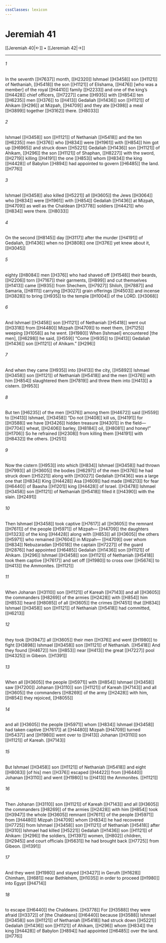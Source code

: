 ```yaml
---
cssClasses: lexicon
---
```


# Jeremiah 41

[[Jeremiah 40|←]] • [[Jeremiah 42|→]]

---

###### 1
In the seventh [[H7637]] month, [[H2320]] Ishmael [[H3458]] son [[H1121]] of Nethaniah, [[H5418]] the son [[H1121]] of Elishama, [[H476]] [who was a member] of the royal [[H4410]] family [[H2233]] and one of the king’s [[H4428]] chief officers, [[H7227]] came [[H935]] with [[H854]] ten [[H6235]] men [[H376]] to [[H413]] Gedaliah [[H1436]] son [[H1121]] of Ahikam [[H296]] at Mizpah, [[H4709]] and they ate [[H398]] a meal [[H3899]] together [[H3162]] there. [[H8033]]

###### 2
Ishmael [[H3458]] son [[H1121]] of Nethaniah [[H5418]] and the ten [[H6235]] men [[H376]] who [[H834]] were [[H1961]] with [[H854]] him got up [[H6965]] and struck down [[H5221]] Gedaliah [[H1436]] son [[H1121]] of Ahikam, [[H296]] the son [[H1121]] of Shaphan, [[H8227]] with the sword, [[H2719]] killing [[H4191]] the one [[H853]] whom [[H834]] the king [[H4428]] of Babylon [[H894]] had appointed to govern [[H6485]] the land. [[H776]]

###### 3
Ishmael [[H3458]] also killed [[H5221]] all [[H3605]] the Jews [[H3064]] who [[H834]] were [[H1961]] with [[H854]] Gedaliah [[H1436]] at Mizpah, [[H4709]] as well as the Chaldean [[H3778]] soldiers [[H4421]] who [[H834]] were there. [[H8033]]

###### 4
On the second [[H8145]] day [[H3117]] after the murder [[H4191]] of Gedaliah, [[H1436]] when no [[H3808]] one [[H376]] yet knew about it, [[H3045]]

###### 5
eighty [[H8084]] men [[H376]] who had shaved off [[H1548]] their beards, [[H2206]] torn [[H7167]] their garments, [[H899]] and cut themselves [[H1413]] came [[H935]] from Shechem, [[H7927]] Shiloh, [[H7887]] and Samaria, [[H8111]] carrying [[H3027]] grain offerings [[H4503]] and incense [[H3828]] to bring [[H935]] to the temple [[H1004]] of the LORD. [[H3068]]

###### 6
And Ishmael [[H3458]] son [[H1121]] of Nethaniah [[H5418]] went out [[H3318]] from [[H4480]] Mizpah [[H4709]] to meet them, [[H7125]] weeping [[H1058]] as he went. [[H1980]] When [Ishmael] encountered [the men], [[H6298]] he said, [[H559]] “Come [[H935]] to [[H413]] Gedaliah [[H1436]] son [[H1121]] of Ahikam.” [[H296]]

###### 7
And when they came [[H935]] into [[H413]] the city, [[H5892]] Ishmael [[H3458]] son [[H1121]] of Nethaniah [[H5418]] and the men [[H376]] with him [[H854]] slaughtered them [[H7819]] and threw them into [[H413]] a cistern. [[H953]]

###### 8
But ten [[H6235]] of the men [[H376]] among them [[H4672]] said [[H559]] to [[H413]] Ishmael, [[H3458]] “Do not [[H408]] kill us, [[H4191]] for [[H3588]] we have [[H3426]] hidden treasure [[H4301]] in the field— [[H7704]] wheat, [[H2406]] barley, [[H8184]] oil, [[H8081]] and honey!” [[H1706]] So he refrained [[H2308]] from killing them [[H4191]] with [[H8432]] the others. [[H251]]

###### 9
Now the cistern [[H953]] into which [[H834]] Ishmael [[H3458]] had thrown [[H7993]] all [[H3605]] the bodies [[H6297]] of the men [[H376]] he had struck down [[H5221]] along with [[H3027]] Gedaliah [[H1436]] was a large one that [[H834]] King [[H4428]] Asa [[H609]] had made [[H6213]] for fear [[H6440]] of Baasha [[H1201]] king [[H4428]] of Israel. [[H3478]] Ishmael [[H3458]] son [[H1121]] of Nethaniah [[H5418]] filled it [[H4390]] with the slain. [[H2491]]

###### 10
Then Ishmael [[H3458]] took captive [[H7617]] all [[H3605]] the remnant [[H7611]] of the people [[H5971]] of Mizpah— [[H4709]] the daughters [[H1323]] of the king [[H4428]] along with [[H853]] all [[H3605]] the others [[H5971]] who remained [[H7604]] in Mizpah— [[H4709]] over whom [[H834]] Nebuzaradan [[H5018]] the captain [[H7227]] of the guard [[H2876]] had appointed [[H6485]] Gedaliah [[H1436]] son [[H1121]] of Ahikam. [[H296]] Ishmael [[H3458]] son [[H1121]] of Nethaniah [[H5418]] took them captive [[H7617]] and set off [[H1980]] to cross over [[H5674]] to [[H413]] the Ammonites. [[H1121]]

###### 11
When Johanan [[H3110]] son [[H1121]] of Kareah [[H7143]] and all [[H3605]] the commanders [[H8269]] of the armies [[H2428]] with [[H854]] him [[H853]] heard [[H8085]] of all [[H3605]] the crimes [[H7451]] that [[H834]] Ishmael [[H3458]] son [[H1121]] of Nethaniah [[H5418]] had committed, [[H6213]]

###### 12
they took [[H3947]] all [[H3605]] their men [[H376]] and went [[H1980]] to fight [[H3898]] Ishmael [[H3458]] son [[H1121]] of Nethaniah. [[H5418]] And they found [[H4672]] him [[H853]] near [[H413]] the great [[H7227]] pool [[H4325]] in Gibeon. [[H1391]]

###### 13
When all [[H3605]] the people [[H5971]] with [[H854]] Ishmael [[H3458]] saw [[H7200]] Johanan [[H3110]] son [[H1121]] of Kareah [[H7143]] and all [[H3605]] the commanders [[H8269]] of the army [[H2428]] with him, [[H854]] they rejoiced, [[H8055]]

###### 14
and all [[H3605]] the people [[H5971]] whom [[H834]] Ishmael [[H3458]] had taken captive [[H7617]] at [[H4480]] Mizpah [[H4709]] turned [[H5437]] and [[H1980]] went over to [[H413]] Johanan [[H3110]] son [[H1121]] of Kareah. [[H7143]]

###### 15
But Ishmael [[H3458]] son [[H1121]] of Nethaniah [[H5418]] and eight [[H8083]] [of his] men [[H376]] escaped [[H4422]] from [[H6440]] Johanan [[H3110]] and went [[H1980]] to [[H413]] the Ammonites. [[H1121]]

###### 16
Then Johanan [[H3110]] son [[H1121]] of Kareah [[H7143]] and all [[H3605]] the commanders [[H8269]] of the armies [[H2428]] with him [[H854]] took [[H3947]] the whole [[H3605]] remnant [[H7611]] of the people [[H5971]] from [[H4480]] Mizpah [[H4709]] whom [[H834]] he had recovered [[H7725]] from Ishmael [[H3458]] son [[H1121]] of Nethaniah [[H5418]] after [[H310]] Ishmael had killed [[H5221]] Gedaliah [[H1436]] son [[H1121]] of Ahikam: [[H296]] the soldiers, [[H1397]] women, [[H802]] children, [[H2945]] and court officials [[H5631]] he had brought back [[H7725]] from Gibeon. [[H1391]]

###### 17
And they went [[H1980]] and stayed [[H3427]] in Geruth [[H1628]] Chimham, [[H681]] near  Bethlehem, [[H1035]] in order to proceed [[H1980]] into Egypt [[H4714]]

###### 18
to escape [[H6440]] the Chaldeans. [[H3778]] For [[H3588]] they were afraid [[H3372]] of [the Chaldeans] [[H6440]] because [[H3588]] Ishmael [[H3458]] son [[H1121]] of Nethaniah [[H5418]] had struck down [[H5221]] Gedaliah [[H1436]] son [[H1121]] of Ahikam, [[H296]] whom [[H834]] the king [[H4428]] of Babylon [[H894]] had appointed [[H6485]] over the land. [[H776]]

